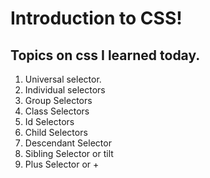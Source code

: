#  Introduction to CSS!

## Topics on css I learned today.

1. Universal selector.
2. Individual selectors
3. Group Selectors
4. Class Selectors
5. Id Selectors
6. Child Selectors
7. Descendant Selector
8. Sibling Selector or tilt
9. Plus Selector or +